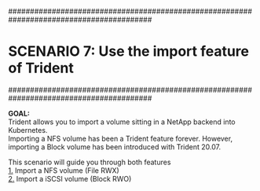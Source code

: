 #########################################################################################
# SCENARIO 7: Use the import feature of Trident
#########################################################################################

**GOAL:**  
Trident allows you to import a volume sitting in a NetApp backend into Kubernetes.  
Importing a NFS volume has been a Trident feature forever. However, importing a Block volume has been introduced with Trident 20.07.  

This scenario will guide you through both features  
[1.](1_NAS_Import) Import a NFS volume (File RWX)  
[2.](2_SAN_Import) Import a iSCSI volume (Block RWO)

